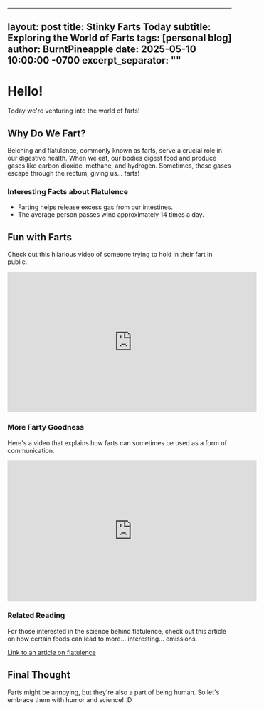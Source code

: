 
---
layout: post
title: Stinky Farts Today
subtitle: Exploring the World of Farts
tags: [personal blog]
author: BurntPineapple
date: 2025-05-10 10:00:00 -0700
excerpt_separator: "<!--more-->"
---

# Hello!
Today we're venturing into the world of farts!

## Why Do We Fart?
Belching and flatulence, commonly known as farts, serve a crucial role in our digestive health. When we eat, our bodies digest food and produce gases like carbon dioxide, methane, and hydrogen. Sometimes, these gases escape through the rectum, giving us... farts!

### Interesting Facts about Flatulence
- Farting helps release excess gas from our intestines.
- The average person passes wind approximately 14 times a day.

## Fun with Farts
Check out this hilarious video of someone trying to hold in their fart in public.

<iframe width="560" height="315" src="https://www.youtube.com/embed/tgbNymZ7vqY" frameborder="0" allow="accelerometer; autoplay; clipboard-write; encrypted-media; gyroscope; picture-in-picture; web-share" allowfullscreen></iframe>

### More Farty Goodness
Here's a video that explains how farts can sometimes be used as a form of communication.

<iframe width="560" height="315" src="https://www.youtube.com/embed/kx5y5WuRz9A" frameborder="0" allow="accelerometer; autoplay; clipboard-write; encrypted-media; gyroscope; picture-in-picture; web-share" allowfullscreen></iframe>

### Related Reading
For those interested in the science behind flatulence, check out this article on how certain foods can lead to more... interesting... emissions.

[Link to an article on flatulence](https://www.healthline.com/health/digestive-health/flatulence#causes)

## Final Thought
Farts might be annoying, but they're also a part of being human. So let's embrace them with humor and science! :D
